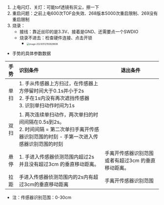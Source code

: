 1. 上电闪灯、关灯：可能tof透镜有灰尘，擦一下
2. 重启问题：之前上电600次TOF会失效、268版本5000次重启限制、269没有重启限制
3. 烧录：
   * 接线：靠近丝印的是3.3V、接着是GND、还需要点一个SWDIO
   * 烧录不进去：检查硬件连接、点击开锁
     * <img src="https://cvp.oss-cn-shanghai.aliyuncs.com/picgo/202305121508767.png" alt="image-20230512150828606" style="zoom:50%;" />



* 手势的具体参数数据

| 手势 | 识别条件                                                     | 退出条件                                           |
| :--: | :----------------------------------------------------------- | -------------------------------------------------- |
| 单扫 | 1. 手从传感器上方扫过，在传感器上方停留时间大于0.1s并小于2s<br />2. 手在1s内没有再次遮挡传感器<br />3. 识别单扫动作时间为1s |                                                    |
| 双扫 | 1. 两次连续单扫动作，两次单扫的时间间隔在0.5s到2s。<br />2. 时间间隔 = 第二次单扫手离开传感器识别范围的时刻 - 手第一次进入传感器识别范围的时刻 |                                                    |
| 悬停 | 1. 手进入传感器侦测范围内超过2s 并且没有超过3cm 的垂直移动距离。 | 手离开传感器识别范围或者有超过3cm 的垂直移动距离。 |
| 拉距 | 手进入传感器侦测范围内的2s内有超过3cm的垂直移动距离          | 手离开传感器识别范围                               |

* 注：传感器识别范围：0-30cm